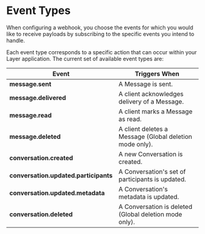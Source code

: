 # Event Types

When configuring a webhook, you choose the events for which you would like to receive payloads by subscribing to the specific events you intend to handle.

Each event type corresponds to a specific action that can occur within your Layer application. The current set of available event types are:

| Event | Triggers When |
|--------|--------------|
| **message.sent** | A Message is sent. |
| **message.delivered** | A client acknowledges delivery of a Message. |
| **message.read** | A client marks a Message as read. |
| **message.deleted** | A client deletes a Message (Global deletion mode only). |
| **conversation.created** | A new Conversation is created. |
| **conversation.updated.participants** | A Conversation's set of participants is updated. |
| **conversation.updated.metadata** | A Conversation's metadata is updated. |
| **conversation.deleted** | A Conversation is deleted (Global deletion mode only). |
